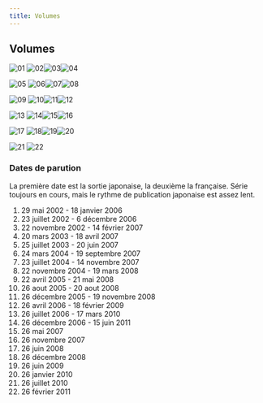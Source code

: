 ```yaml
---
title: Volumes
---
```


Volumes
-------


![01](/images/mini/images-stories-manga-origin-volumes-_tb_109x150_01.jpg) ![02](/images/mini/images-stories-manga-origin-volumes-_tb_108x150_02.jpg)![03](/images/mini/images-stories-manga-origin-volumes-_tb_105x150_03.jpg)![04](/images/mini/images-stories-manga-origin-volumes-_tb_106x150_04.jpg)


![05](/images/mini/images-stories-manga-origin-volumes-_tb_106x150_05.jpg) ![06](/images/mini/images-stories-manga-origin-volumes-_tb_108x150_06.jpg)![07](/images/mini/images-stories-manga-origin-volumes-_tb_109x150_07.jpg)![08](/images/mini/images-stories-manga-origin-volumes-_tb_105x150_08.jpg)


![09](/images/mini/images-stories-manga-origin-volumes-_tb_109x150_09.jpg) ![10](/images/mini/images-stories-manga-origin-volumes-_tb_109x150_10.jpg)![11](/images/mini/images-stories-manga-origin-volumes-_tb_113x150_11.jpg)![12](/images/mini/images-stories-manga-origin-volumes-_tb_107x150_12.jpg)


![13](/images/mini/images-stories-manga-origin-volumes-_tb_108x150_13.jpg) ![14](/images/mini/images-stories-manga-origin-volumes-_tb_101x150_14.jpg)![15](/images/mini/images-stories-manga-origin-volumes-_tb_105x150_15.jpg)![16](/images/mini/images-stories-manga-origin-volumes-_tb_109x150_16.jpg)


![17](/images/mini/images-stories-manga-origin-volumes-_tb_106x150_17.jpg) ![18](/images/mini/images-stories-manga-origin-volumes-_tb_107x150_18.jpg)![19](/images/mini/images-stories-manga-origin-volumes-_tb_105x150_19.jpg)![20](/images/mini/images-stories-manga-origin-volumes-_tb_105x150_20.jpg)


![21](/images/mini/images-stories-manga-origin-volumes-_tb_x150_21.jpg) ![22](/images/mini/images-stories-manga-origin-volumes-_tb_106x150_22.jpg)


### Dates de parution


La première date est la sortie japonaise, la deuxième la française. Série toujours en cours, mais le rythme de publication japonaise est assez lent.


1. 29 mai 2002 - 18 janvier 2006
2. 23 juillet 2002 - 6 décembre 2006
3. 22 novembre 2002 - 14 février 2007
4. 20 mars 2003 - 18 avril 2007
5. 25 juillet 2003 - 20 juin 2007
6. 24 mars 2004 - 19 septembre 2007
7. 23 juillet 2004 - 14 novembre 2007
8. 22 novembre 2004 - 19 mars 2008
9. 22 avril 2005 - 21 mai 2008
10. 26 aout 2005 - 20 aout 2008
11. 26 décembre 2005 - 19 novembre 2008
12. 26 avril 2006 - 18 février 2009
13. 26 juillet 2006 - 17 mars 2010
14. 26 décembre 2006 - 15 juin 2011
15. 26 mai 2007
16. 26 novembre 2007
17. 26 juin 2008
18. 26 décembre 2008
19. 26 juin 2009
20. 26 janvier 2010
21. 26 juillet 2010
22. 26 février 2011
